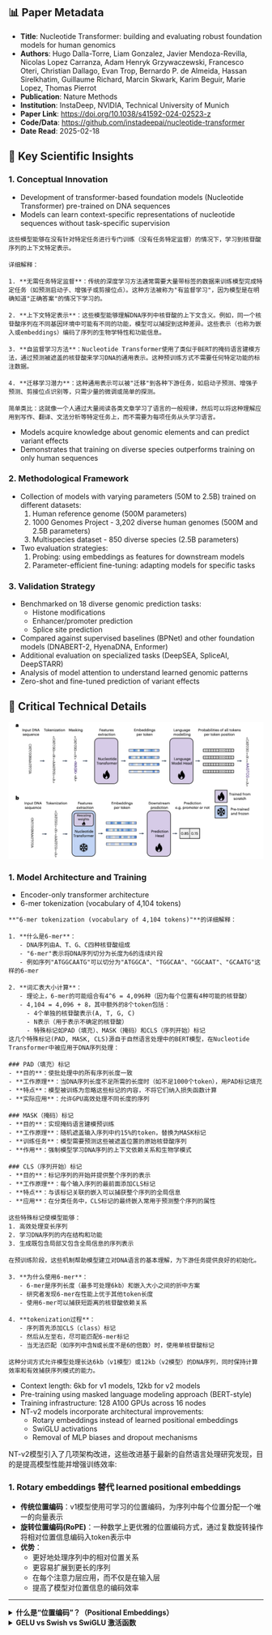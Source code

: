 ## 📊 Paper Metadata
- **Title**: Nucleotide Transformer: building and evaluating robust foundation models for human genomics
- **Authors**: Hugo Dalla-Torre, Liam Gonzalez, Javier Mendoza-Revilla, Nicolas Lopez Carranza, Adam Henryk Grzywaczewski, Francesco Oteri, Christian Dallago, Evan Trop, Bernardo P. de Almeida, Hassan Sirelkhatim, Guillaume Richard, Marcin Skwark, Karim Beguir, Marie Lopez, Thomas Pierrot
- **Publication**: Nature Methods
- **Institution**: InstaDeep, NVIDIA, Technical University of Munich
- **Paper Link**: https://doi.org/10.1038/s41592-024-02523-z
- **Code/Data**: https://github.com/instadeepai/nucleotide-transformer
- **Date Read**: 2025-02-18

## 🔄 Key Scientific Insights

### 1. Conceptual Innovation
- Development of transformer-based foundation models (Nucleotide Transformer) pre-trained on DNA sequences
- Models can learn context-specific representations of nucleotide sequences without task-specific supervision
```
这些模型能够在没有针对特定任务进行专门训练（没有任务特定监督）的情况下，学习到核苷酸序列的上下文特定表示。

详细解释：

1. **无需任务特定监督**：传统的深度学习方法通常需要大量带标签的数据来训练模型完成特定任务（如预测启动子、增强子或剪接位点）。这种方法被称为"有监督学习"，因为模型是在明确知道"正确答案"的情况下学习的。

2. **上下文特定表示**：这些模型能够理解DNA序列中核苷酸的上下文含义。例如，同一个核苷酸序列在不同基因环境中可能有不同的功能，模型可以捕捉到这种差异。这些表示（也称为嵌入或embeddings）编码了序列的生物学特性和功能信息。

3. **自监督学习方法**：Nucleotide Transformer使用了类似于BERT的掩码语言建模方法，通过预测被遮盖的核苷酸来学习DNA的通用表示。这种预训练方式不需要任何特定功能的标注数据。

4. **迁移学习潜力**：这种通用表示可以被"迁移"到各种下游任务，如启动子预测、增强子预测、剪接位点识别等，只需少量的微调或简单的探测。

简单类比：这就像一个人通过大量阅读各类文章学习了语言的一般规律，然后可以将这种理解应用到写作、翻译、文法分析等特定任务上，而不需要为每项任务从头学习语言。
```
  
- Models acquire knowledge about genomic elements and can predict variant effects
- Demonstrates that training on diverse species outperforms training on only human sequences

### 2. Methodological Framework
- Collection of models with varying parameters (50M to 2.5B) trained on different datasets:
  1. Human reference genome (500M parameters)
  2. 1000 Genomes Project - 3,202 diverse human genomes (500M and 2.5B parameters)
  3. Multispecies dataset - 850 diverse species (2.5B parameters)
- Two evaluation strategies:
  1. Probing: using embeddings as features for downstream models
  2. Parameter-efficient fine-tuning: adapting models for specific tasks

### 3. Validation Strategy
- Benchmarked on 18 diverse genomic prediction tasks:
  - Histone modifications
  - Enhancer/promoter prediction
  - Splice site prediction
- Compared against supervised baselines (BPNet) and other foundation models (DNABERT-2, HyenaDNA, Enformer)
- Additional evaluation on specialized tasks (DeepSEA, SpliceAI, DeepSTARR)
- Analysis of model attention to understand learned genomic patterns
- Zero-shot and fine-tuned prediction of variant effects

## 🔬 Critical Technical Details

![Overview of NT training](../../../paper-figures/Nucleotide_Transformer.png)

### 1. Model Architecture and Training
- Encoder-only transformer architecture
- 6-mer tokenization (vocabulary of 4,104 tokens)
```
**"6-mer tokenization (vocabulary of 4,104 tokens)"**的详细解释：

1. **什么是6-mer**：
   - DNA序列由A、T、G、C四种核苷酸组成
   - "6-mer"表示将DNA序列切分为长度为6的连续片段
   - 例如序列"ATGGCAATG"可以切分为"ATGGCA"、"TGGCAA"、"GGCAAT"、"GCAATG"这样的6-mer

2. **词汇表大小计算**：
   - 理论上，6-mer的可能组合有4^6 = 4,096种（因为每个位置有4种可能的核苷酸）
   - 4,104 = 4,096 + 8，其中额外的8个token包括：
     - 4个单独的核苷酸表示(A, T, G, C)
     - N表示（用于表示不确定的核苷酸）
     - 特殊标记如PAD（填充）、MASK（掩码）和CLS（序列开始）标记
这几个特殊标记(PAD, MASK, CLS)源自于自然语言处理中的BERT模型，在Nucleotide Transformer中被应用于DNA序列处理：

### PAD（填充）标记
- **目的**：使批处理中的所有序列长度一致
- **工作原理**：当DNA序列长度不足所需的长度时（如不足1000个token），用PAD标记填充
- **特点**：模型被训练为忽略这些标记的内容，不将它们纳入损失函数计算
- **实际应用**：允许GPU高效处理不同长度的序列

### MASK（掩码）标记
- **目的**：实现掩码语言建模预训练
- **工作原理**：随机遮盖输入序列中约15%的token，替换为MASK标记
- **训练任务**：模型需要预测这些被遮盖位置的原始核苷酸序列
- **作用**：强制模型学习DNA序列的上下文依赖关系和生物学模式

### CLS（序列开始）标记
- **目的**：标记序列的开始并提供整个序列的表示
- **工作原理**：每个输入序列的最前面添加CLS标记
- **特点**：与该标记关联的嵌入可以捕获整个序列的全局信息
- **应用**：在分类任务中，CLS标记的最终嵌入常用于预测整个序列的属性

这些特殊标记使模型能够：
1. 高效处理变长序列
2. 学习DNA序列的内在结构和功能
3. 生成既包含局部又包含全局信息的序列表示

在预训练阶段，这些机制帮助模型建立对DNA语言的基本理解，为下游任务提供良好的初始化。

3. **为什么使用6-mer**：
   - 6-mer是序列长度（最多可处理6kb）和嵌入大小之间的折中方案
   - 研究者发现6-mer在性能上优于其他token长度
   - 使用6-mer可以捕获短距离的核苷酸依赖关系

4. **tokenization过程**：
   - 序列首先添加CLS（class）标记
   - 然后从左至右，尽可能匹配6-mer标记
   - 当无法匹配（如序列中含N或长度不是6的倍数）时，使用单核苷酸标记

这种分词方式允许模型处理长达6kb（v1模型）或12kb（v2模型）的DNA序列，同时保持计算效率和有效捕获序列模式的能力。
```
- Context length: 6kb for v1 models, 12kb for v2 models
- Pre-training using masked language modeling approach (BERT-style)
- Training infrastructure: 128 A100 GPUs across 16 nodes
- NT-v2 models incorporate architectural improvements:
  - Rotary embeddings instead of learned positional embeddings
  - SwiGLU activations
  - Removal of MLP biases and dropout mechanisms


NT-v2模型引入了几项架构改进，这些改进基于最新的自然语言处理研究发现，目的是提高模型性能并增强训练效率:

### 1. Rotary embeddings 替代 learned positional embeddings
- **传统位置编码**：v1模型使用可学习的位置编码，为序列中每个位置分配一个唯一的向量表示
- **旋转位置编码(RoPE)**：一种数学上更优雅的位置编码方式，通过复数旋转操作将相对位置信息编码入token表示中
- **优势**：
  - 更好地处理序列中的相对位置关系
  - 更容易扩展到更长的序列
  - 在每个注意力层应用，而不仅是在输入层
  - 提高了模型对位置信息的编码效率
    
---
<details>
  <summary><b> 什么是“位置编码”？（Positional Embeddings）</b></summary>
## **1. 什么是“位置编码”？（Positional Embeddings）**
在神经网络（如Transformer）中，文本序列中的**每个单词（Token）** 都需要转换成一个数值向量来输入模型。但是，**自注意力机制（Self-Attention）** 本身不理解单词在句子中的顺序，因此需要给每个 Token **添加位置信息**，这样模型才能正确理解句子结构。

### **类比**
🔹 **想象一个管弦乐队**，所有乐器（Token）一起演奏，但如果没有指挥（Positional Embedding）告诉它们**在何时演奏**，音乐就会变得混乱。因此，位置编码就是**让模型知道每个 Token 在句子中的“时间位置”**。

---

## **2. 传统位置编码（Learned Positional Embeddings）**
🔹 **方法**：
- 每个 Token 位置 \( i \) 都有一个**唯一的可学习向量**，模型在训练过程中调整这些向量，以便找到最优的表示方式。
- 这些向量是**固定的**，一旦训练好，就无法随意扩展到更长的序列。

### **示意图**
Imagine 每个 Token（单词）有一个唯一的位置标记：
```
Token1 → 位置编码: [0.1, 0.2, 0.3, ...]
Token2 → 位置编码: [0.5, 0.4, 0.6, ...]
Token3 → 位置编码: [0.7, 0.9, 0.1, ...]
```
但如果句子长度比训练时的最大长度**更长**，模型就无法正确编码新的位置信息。

### **问题**
✅ 容易训练  
❌ 不能泛化到更长的序列  
❌ 只编码**绝对位置**（无法很好表示**相对位置**）  

---

## **3. 旋转位置编码（RoPE，Rotary Positional Embeddings）**
🔹 **方法**：
- 通过**旋转向量**（Rotations in complex space）来编码相对位置信息，而不是为每个位置创建固定的编码。
- RoPE 通过 **余弦（cos）和正弦（sin）函数** 进行旋转，使得**相对位置信息**自然地影响 Token 之间的交互，而不是只依赖绝对位置。

### **示意图**
Imagine **每个 Token 是一个钟表指针**，指针的角度（旋转方向）代表它的位置：
```
Token1 → 旋转角度: 10°
Token2 → 旋转角度: 20°
Token3 → 旋转角度: 30°
```
所有 Token 的角度**一起旋转**，这样它们的**相对角度**始终保持一致，意味着模型能**自动捕捉 Token 之间的相对位置**。

### **数学表示**

#### **传统位置编码**
$$
Pos(i) = Embedding(i)
$$

#### **旋转位置编码（RoPE）**
$$
Token_i = e^{i\theta} \times Token_i
$$

其中，
$$ 
e^{i\theta} 
$$ 
是 **复数旋转**，使得每个 Token 通过 **角度偏移** 来编码它的位置。



---

## **4. 为什么 RoPE 更好？**

| **方法**         | **特点**                         | **问题**                     |
|----------------|--------------------------------|-----------------------------|
| 传统位置编码    | 训练时学习固定编码，无法外推    | 不能泛化到更长的序列          |
| RoPE           | 通过旋转角度编码相对位置        | 计算更高效，适用于长文本      |


✅ **相对位置信息**：RoPE 直接编码相对位置，而不是依赖绝对位置。  
✅ **更长的序列**：RoPE 的旋转编码可以无限扩展，不像传统方法有长度限制。  
✅ **每一层都能使用**：RoPE 在**每个注意力层** 都可以应用，而不是只在输入层。

---

### **总结**
✅ RoPE 不是直接给每个 Token 一个独立的编码，而是**通过旋转角度**来表示位置。  
✅ 这样，即使输入序列变长，模型仍然可以正确理解 **相对位置关系**。  
✅ RoPE 可以在**每一层注意力机制中使用**，而不仅限于输入层，提高模型的**计算效率和泛化能力**。

---
</details>


<details>
  <summary><b> GELU vs Swish vs SwiGLU 激活函数 </b></summary>
  
### **1. 传统激活函数（GELU）**
- GELU（Gaussian Error Linear Unit）是 Transformer 里常用的激活函数，它是 ReLU 的改进版本：
  ```
  GELU(x) = 0.5 * x * (1 + tanh(√(2/π) * (x + 0.044715 * x^3)))
  ```
- **特点**：
  - 平滑过渡，不像 ReLU 那样直接剪裁负值。
  - 适用于深度学习，梯度稳定。

---

### **2. Swish 激活函数**
- Swish 由 Google 提出，计算方式如下：
  ```
  Swish(x) = x * σ(x)
  ```
  其中，σ(x) 是 Sigmoid 函数：
  ```
  σ(x) = 1 / (1 + e^(-x))
  ```

---

### **3. SwiGLU（Swish + Gated Linear Unit）**
- SwiGLU 结合了 **Swish** 和 **门控线性单元（GLU）**，计算方式如下：
  ```
  SwiGLU(x) = Swish(xW) ⊙ (xV)
  ```
  其中：
  - `W` 和 `V` 是两个不同的权重矩阵。
  - `⊙` 代表逐元素相乘（Hadamard 乘积）。

---

### **4. 为什么 SwiGLU 更好？**

| **方法**  | **特点**             | **优势**                      |
|----------|------------------|-----------------------------|
| **GELU**  | 平滑非线性激活   | 训练稳定，但可能信息流不够强 |
| **Swish** | 平滑自适应激活   | 信息流更好，梯度稳定        |
| **SwiGLU** | 结合 Swish 和门控 | **训练更快、性能更强、计算效率高** |

✅ **SwiGLU 提高信息流动**，比 GELU **更高效**，比 Swish **更具灵活性**。


### **5. 视觉类比**
如果你想象 **激活函数像水管控制水流**：
- GELU：普通水龙头，流量较稳定。
- Swish：可以调节流量的水龙头，使水更平稳流动。
- SwiGLU：带有**智能开关**的水龙头，只让重要的信息流过，提高计算效率。

<details>

---

### 3. 移除MLP偏置和dropout机制
- **MLP偏置(bias)**：传统前馈网络中的可学习偏置项
- **Dropout**：训练中随机关闭部分神经元的正则化技术
- **为什么移除**：
  - 研究发现在大型Transformer模型中，移除这些组件可以简化模型
  - 减少过拟合风险
  - 使模型行为更加可预测
  - 在大规模预训练设置中通常不会损失性能

这些架构改进共同带来的效果：
- NT-v2 50M模型性能可与NT-v1 500M模型相当
- 允许处理更长上下文(从6kb扩展到12kb)
- 训练效率提高
- 推理速度更快
- 参数利用效率更高



### 2. Parameter-Efficient Fine-Tuning
- IA3 technique requiring only 0.1% of total parameters
```
# IA3 (Infused Adapter by Inhibiting and Amplifying Inner Activations) 技术

IA3是一种参数高效的微调技术，在Nucleotide Transformer研究中用于适应预训练模型到特定下游任务。

## 核心原理

IA3通过引入少量可训练向量来调节预训练模型的行为，而无需更新所有模型参数。具体来说：

1. **保持预训练参数冻结**：原始变换器模型的权重保持不变
2. **添加轻量级可训练向量**：为每个变换器层添加三个可训练向量
3. **元素级缩放**：这些向量通过元素级乘法来调节模型的内部激活

## 技术细节

对于每个变换器层，IA3添加三个可训练向量：
- **l<sub>k</sub> ∈ ℝ<sup>d<sub>k</sub></sup>**：用于调节Key计算
- **l<sub>v</sub> ∈ ℝ<sup>d<sub>v</sub></sup>**：用于调节Value计算
- **l<sub>f</sub> ∈ ℝ<sup>d<sub>f</sub></sup>**：用于调节前馈网络

这些向量通过以下方式应用：
1. 在自注意力机制中：`softmax((Q(l_k ⊙ K^T))/√d_k)(l_v ⊙ V)`
2. 在前馈网络中：`(l_f ⊙ γ(W_1x))W_2`，其中γ是前馈网络的非线性函数

## 主要优势

1. **极少的额外参数**：仅增加约0.1%的参数量（相比全模型微调）
- 例如：25亿参数模型只需额外训练约250万参数

2. **计算效率**：
- 微调速度快（15分钟内完成）
- 只需单个GPU即可处理大型模型

3. **存储效率**：
- 全模型微调需要存储完整模型副本（例如：9.5GB × 18任务 = 171GB）
- IA3只需存储少量参数（例如：171MB）

4. **性能相当**：实现与全参数微调相近的性能

## 工作原理解释

IA3的核心思想是通过微调几个关键"旋钮"来调整模型行为，而不是重新训练整个模型。可以将其想象为：

- 不是重新布置整个乐队，而是微调几个关键乐器的音量
- 不是重新训练整个模型识别不同的模式，而是通过强化或抑制已习得的模式来适应新任务

通过这种方式，IA3能够有效利用预训练知识，同时使模型适应特定的基因组预测任务。
```
- Introduces three learned vectors per transformer layer
- Allows fine-tuning on a single GPU in under 15 minutes
- Comparable performance to full model fine-tuning

### 3. Key Results Quantification
- NT-v2 250M model achieved best performance (MCC 0.769) across benchmark tasks
- Multispecies 2.5B model matched or exceeded BPNet baselines on 14/18 tasks
```

These 18 tasks can be grouped into three main categories:
### 1. Chromatin Profiles (10 tasks)
Tasks predicting histone marks and chromatin accessibility in the K562 human cell line:
1. H2AFZ
2. H3K27ac
3. H3K27me3
4. H3K36me3
5. H3K4me1
6. H3K4me2
7. H3K4me3
8. H3K9ac
9. H3K9me3
10. H4K20me1

### 2. Regulatory Elements (5 tasks)
Tasks predicting gene regulatory regions:
1. Enhancers (binary classification)
2. Enhancer types (tissue-specific vs. tissue-invariant)
3. Promoters (all)
4. Promoters with TATA-box motif
5. Promoters without TATA-box motif

### 3. Splicing (3 tasks)
Tasks predicting RNA splicing sites:
1. Splice site (both acceptor and donor)
2. Splice acceptor
3. Splice donor
```
- Zero-shot variant effect prediction: AUC 0.7-0.8 for functional variants
- NT-v2 500M-parameter model with 12kb context matched/outperformed SpliceAI-10k
- NT-v2 models reduced parameters by 50x while maintaining/improving performance

## 🧪 Baseline Models, Evaluation Metrics, and Datasets

### Baseline Models
- BPNet: State-of-the-art convolutional architecture (original 121K and large 28M parameters)
- DNABERT-2: Pre-trained transformer for DNA
- HyenaDNA: Models with 1kb and 32kb context lengths
- Enformer: Architecture for long-range genomic interactions

### Evaluation Metrics
- Matthews Correlation Coefficient (MCC) for classification tasks
```
# Matthews Correlation Coefficient (MCC)

Matthews Correlation Coefficient (MCC) 是一种用于评估二分类模型性能的指标，在 Nucleotide Transformer 研究中用于评估分类任务的效果。

## 基本概念

MCC 是一种考虑了所有混淆矩阵元素（真阳性、真阴性、假阳性、假阴性）的平衡指标，特别适用于类别不平衡的数据集。它的值域在 -1 到 1 之间：
- +1：完美预测
- 0：等同于随机预测
- -1：完全相反的预测

## 计算公式

MCC 的计算公式如下：


MCC = (TP × TN - FP × FN) / √[(TP + FP)(TP + FN)(TN + FP)(TN + FN)]


其中：
- TP：真阳性（True Positive）
- TN：真阴性（True Negative）
- FP：假阳性（False Positive）
- FN：假阴性（False Negative）

## 为什么在基因组学中使用 MCC

MCC 在基因组学研究中的优势：

1. **类别不平衡鲁棒性**：基因组数据通常高度不平衡（如增强子、启动子区域在基因组中占比很小），MCC 不受类别比例影响

2. **综合考量**：同时考虑所有预测类型（TP、TN、FP、FN），提供更全面的评估

3. **严格性**：比准确率、精确率或召回率更难获得高分，能更好区分模型质量

4. **一致性**：允许在不同任务间进行性能比较

## 在论文中的应用

在 Nucleotide Transformer 研究中，MCC 用于评估各种分类任务的性能，包括：
- 染色质标记预测
- 启动子识别
- 增强子识别
- 剪接位点预测

研究者计算了不同模型在各任务上的 MCC 值，然后计算每类任务的平均 MCC 来比较模型整体性能。这种方法使研究者能够公平比较不同模型架构在不同基因组预测任务上的表现。
```
- Area Under Curve (AUC) for chromatin profiles
- Precision-Recall AUC and top-k accuracy for splice prediction
- Pearson correlation for enhancer activity prediction

### Datasets
- Pre-training:
  - Human reference genome: 3.2B nucleotides
  - 1000G: 3,202 human genomes (20.5T nucleotides)
  - Multispecies: 850 genomes across diverse phyla (174B nucleotides)
- Benchmark: 18 curated genomic datasets from:
  - ENCODE (histone marks, enhancers)
  - GENCODE (splice sites)
  - Eukaryotic Promoter Database
- Variant effect datasets:
  - eQTLs and meQTLs from GRASP
  - Pathogenic variants from ClinVar and HGMD

## 💭 Critical Research Implications

### 1. Methodological Impact
- Demonstrates viability of self-supervised learning for genomics
- Provides robust benchmark for evaluating genomic foundation models
- Shows scaling laws in genomics modeling similar to NLP
- Establishes parameter-efficient fine-tuning as effective approach
- Challenges need for supervised pre-training

### 2. Biological Insights
- Models learn biologically meaningful features without supervision
- Attention maps reveal focus on functional elements
- Framework for understanding variant effects beyond protein-coding regions
- Suggests multispecies training captures conserved regulatory elements

### 3. Practical Applications
- Efficient prediction of molecular phenotypes from DNA
- Variant prioritization for clinical interpretation
- Characterization of non-coding regulatory regions
- Cross-species genomic annotation transfer
- Model compression while maintaining performance

## 📊 Future Research Directions

### 1. Technical Extensions
- Extending context length beyond 12kb for capturing long-range interactions
- Specialized architectures for specific genomic tasks
- Integration with other omics data modalities
- Further architectural optimizations based on demonstrated scaling laws
- Exploration of different tokenization strategies

### 2. Biological Questions
- Characterization of novel regulatory elements
- Understanding species-specific vs. conserved genomic patterns
- Mechanistic interpretation of attention patterns
- Exploration of epigenetic marks and 3D chromatin structure

### 3. Application Areas
- Personalized genomic interpretation
- Disease risk prediction from genetic variants
- Cross-species comparative genomics
- Regulatory element discovery
- Synthetic genomics and genome engineering

## 💡 Implementation Notes

### 1. Key Requirements
- High-performance computing resources for larger models
- Jax/PyTorch environment for model training/inference
- Efficient data pipelines for processing genomic sequences
- Parameter-efficient fine-tuning implementation
- Evaluation framework for diverse downstream tasks

### 2. Critical Considerations
- Choice of tokenization strategy (6-mers vs alternatives)
- Balancing model size vs. performance requirements
- Managing genomic data heterogeneity
- Task-specific fine-tuning strategies
- Appropriately splitting genomic data to avoid contamination
- Interpreting model outputs in biologically meaningful ways
